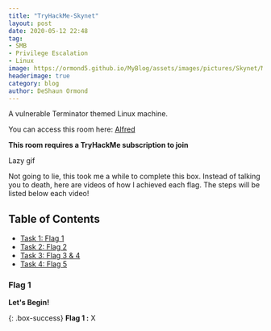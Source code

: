 ```yaml
---
title: "TryHackMe-Skynet"
layout: post
date: 2020-05-12 22:48
tag: 
- SMB
- Privilege Escalation
- Linux
image: https://ormond5.github.io/MyBlog/assets/images/pictures/Skynet/Main.jpeg
headerimage: true
category: blog
author: DeShaun Ormond
---
```


A vulnerable Terminator themed Linux machine. 


You can access this room here: [Alfred](https://tryhackme.com/room/skynet)


__This room requires a TryHackMe subscription to join__

Lazy gif

Not going to lie, this took me a while to complete this box. Instead of talking you to death, here are videos of how I achieved each flag. The steps will be listed below each video!



## Table of Contents

- [Task 1: Flag 1 ](#Flag-1)
- [Task 2: Flag 2 ](#Flag-2)
- [Task 3: Flag 3 & 4](#Flag-3-&-4 )
- [Task 4: Flag 5](#Flag-5)


### Flag 1

**Let's Begin!**


{: .box-success}
**Flag 1 :** X 